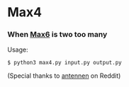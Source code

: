 # Max4
### When [Max6](https://github.com/petersn/six-char-max) is two too many
Usage: 
```
$ python3 max4.py input.py output.py
```
(Special thanks to [antennen](https://www.reddit.com/r/Python/comments/6etuth/max6_on_github_no_more_than_6_characters_per_line/did7m8b/) on Reddit)